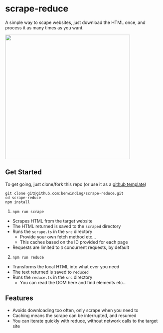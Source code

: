 # scrape-reduce

A simple way to scape websites, just download the HTML once, and process it as many times as you want.

<img width="400" src="https://i.imgur.com/6z19dNK.png"/>

## Get Started

To get going, just clone/fork this repo (or use it as a [github template](https://docs.github.com/en/repositories/creating-and-managing-repositories/creating-a-repository-from-a-template#creating-a-repository-from-a-template))

```
git clone git@github.com:benwinding/scrape-reduce.git
cd scrape-reduce
npm install
```

1. `npm run scrape` 
  - Scrapes HTML from the target website
  - The HTML returned is saved to the `scraped` directory
  - Runs the `scrape.ts` in the `src` directory
    - Provide your own fetch method etc...
    - This caches based on the ID provided for each page
  - Requests are limited to `3` concurrent requests, by default
2. `npm run reduce`
  - Transforms the local HTML into what ever you need
  - The text returned is saved to `reduced`
  - Runs the `reduce.ts` in the `src` directory
    - You can read the DOM here and find elements etc...

## Features

- Avoids downloading too often, only scrape when you need to
- Caching means the scrape can be interrupted, and resumed
- You can iterate quickly with reduce, without network calls to the target site
